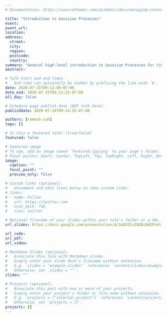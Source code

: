 ```yaml
---
# Documentation: https://sourcethemes.com/academic/docs/managing-content/

title: "Introduction to Gaussian Processes"
event:
event_url:
location:
address:
  street:
  city:
  region:
  postcode:
  country:
summary: "General high-level introduction to Gaussian Processes for time-series data modelling."
abstract:

# Talk start and end times.
#   End time can optionally be hidden by prefixing the line with `#`.
date: 2020-07-15T09:12:00-07:00
date_end: 2020-07-15T09:12:25-07:00
all_day: false

# Schedule page publish date (NOT talk date).
publishDate: 2020-07-24T09:14:25-07:00

authors: [ramesh-sah]
tags: []

# Is this a featured talk? (true/false)
featured: false

# Featured image
# To use, add an image named `featured.jpg/png` to your page's folder. 
# Focal points: Smart, Center, TopLeft, Top, TopRight, Left, Right, BottomLeft, Bottom, BottomRight.
image:
  caption: ""
  focal_point: ""
  preview_only: false

# Custom links (optional).
#   Uncomment and edit lines below to show custom links.
# links:
# - name: Follow
#   url: https://twitter.com
#   icon_pack: fab
#   icon: twitter

# Optional filename of your slides within your talk's folder or a URL.
url_slides: https://docs.google.com/presentation/d/1wDIOlvZADDi6W2PxkS_XdfuNy2TpyhC1Cfr3Ao7hR0Q/edit?usp=sharing

url_code:
url_pdf:
url_video:

# Markdown Slides (optional).
#   Associate this talk with Markdown slides.
#   Simply enter your slide deck's filename without extension.
#   E.g. `slides = "example-slides"` references `content/slides/example-slides.md`.
#   Otherwise, set `slides = ""`.
slides: ""

# Projects (optional).
#   Associate this post with one or more of your projects.
#   Simply enter your project's folder or file name without extension.
#   E.g. `projects = ["internal-project"]` references `content/project/deep-learning/index.md`.
#   Otherwise, set `projects = []`.
projects: []
---
```

